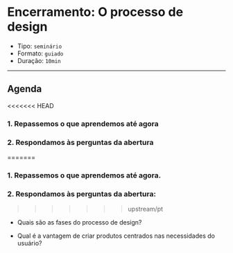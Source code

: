 # Encerramento: O processo de design

- Tipo: `seminário`
- Formato: `guiado`
- Duração: `10min`

***

## Agenda

<<<<<<< HEAD
### 1. Repassemos o que aprendemos até agora

### 2. Respondamos às perguntas da abertura
=======
### 1. Repassemos o que aprendemos até agora.

### 2. Respondamos às perguntas da abertura:
>>>>>>> upstream/pt

- Quais são as fases do processo de design?

- Qual é a vantagem de criar produtos centrados nas necessidades do usuário?

